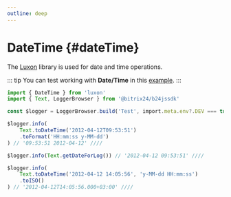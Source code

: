 ```yaml
---
outline: deep
---
```

# DateTime {#dateTime}

The [Luxon](https://moment.github.io/luxon/) library is used for date and time operations.

::: tip
You can test working with **Date/Time** in this [example](https://github.com/bitrix24/b24sdk-examples/blob/main/js/02-nuxt-hook/pages/tools/date-time.client.vue).
:::

```ts
import { DateTime } from 'luxon'
import { Text, LoggerBrowser } from '@bitrix24/b24jssdk'

const $logger = LoggerBrowser.build('Test', import.meta.env?.DEV === true)

$logger.info(
	Text.toDateTime('2012-04-12T09:53:51')
	.toFormat('HH:mm:ss y-MM-dd')
) // '09:53:51 2012-04-12' ////

$logger.info(Text.getDateForLog()) // '2012-04-12 09:53:51' ////

$logger.info(
	Text.toDateTime('2012-04-12 14:05:56', 'y-MM-dd HH:mm:ss')
	.toISO()
) // '2012-04-12T14:05:56.000+03:00' ////
```